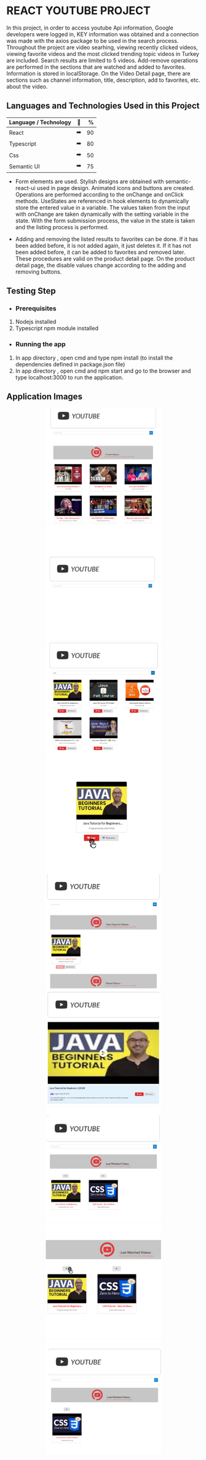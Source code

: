 # REACT YOUTUBE PROJECT

In this project, in order to access youtube Api information, Google developers were logged in, KEY information was obtained and a connection was made with the axios package to be used in the search process. Throughout the project are video searhing, viewing recently clicked videos, viewing favorite videos and the most clicked trending topic videos in Turkey are included. Search results are limited to 5 videos. Add-remove operations are performed in the sections that are watched and added to favorites. Information is stored in localStorage. On the Video Detail page, there are sections such as channel information, title, description, add to favorites, etc. about the video.

## Languages and Technologies Used in this Project

<div align="center">
  
| Language / Technology  | :mag_right:  | % |
| :------------ |:---------------:| -----:|
| React      | :arrow_right: | 90 |
| Typescript      | :arrow_right:       |   80 |
| Css | :arrow_right:        |    50 |
| Semantic UI | :arrow_right:        |    75 |
</div>


* Form elements are used. Stylish designs are obtained with semantic-react-ui used in page design. Animated icons and buttons are created. Operations are performed according to the onChange and onClick methods. UseStates are referenced in hook elements to dynamically store the entered value in a variable. The values taken from the input with onChange are taken dynamically with the setting variable in the state. With the form submission process, the value in the state is taken and the listing process is performed.

* Adding and removing the listed results to favorites can be done. If it has been added before, it is not added again, it just deletes it. If it has not been added before, it can be added to favorites and removed later. These procedures are valid on the product detail page. On the product detail page, the disable values change according to the adding and removing buttons.

## Testing Step

- ### Prerequisites
1. Nodejs installed
2. Typescript npm module installed

- ### Running the app
1. In app directory , open cmd and type npm install (to install the dependencies defined in package.json file)
2. In app directory , open cmd and npm start and go to the browser and type localhost:3000 to run the application.

## Application Images
<p align="center">
  
  <a href="https://github.com/gulsen28/React-Youtube-Project/blob/main/images/youtube1.jpg" target="_blank">
  <img src="https://github.com/gulsen28/React-Youtube-Project/blob/main/images/youtube1.jpg" width="300" style="max-width:100%;">
  </a>
  <a href="https://github.com/gulsen28/React-Youtube-Project/blob/main/images/youtube2.jpg" target="_blank">
  <img src="https://github.com/gulsen28/React-Youtube-Project/blob/main/images/youtube2.jpg" width="300" style="max-width:100%;">
  </a>
  <a href="https://github.com/gulsen28/React-Youtube-Project/blob/main/images/youtube3.jpg" target="_blank">
  <img src="https://github.com/gulsen28/React-Youtube-Project/blob/main/images/youtube3.jpg" width="300" style="max-width:100%;">
  </a>
  <a href="https://github.com/gulsen28/React-Youtube-Project/blob/main/images/youtube4.jpg" target="_blank">
  <img src="https://github.com/gulsen28/React-Youtube-Project/blob/main/images/youtube4.jpg" width="300" style="max-width:100%;">
  </a>
  <a href="https://github.com/gulsen28/React-Youtube-Project/blob/main/images/youtube5.jpg" target="_blank">
  <img src="https://github.com/gulsen28/React-Youtube-Project/blob/main/images/youtube5.jpg" width="300" style="max-width:100%;">
  </a>
  <a href="https://github.com/gulsen28/React-Youtube-Project/blob/main/images/youtube6.jpg" target="_blank">
  <img src="https://github.com/gulsen28/React-Youtube-Project/blob/main/images/youtube6.jpg" width="300" style="max-width:100%;">
  </a>
  <a href="https://github.com/gulsen28/React-Youtube-Project/blob/main/images/youtube7.jpg" target="_blank">
  <img src="https://github.com/gulsen28/React-Youtube-Project/blob/main/images/youtube7.jpg" width="300" style="max-width:100%;">
  </a>
  <a href="https://github.com/gulsen28/React-Youtube-Project/blob/main/images/youtube8.jpg" target="_blank">
  <img src="https://github.com/gulsen28/React-Youtube-Project/blob/main/images/youtube8.jpg" width="300" style="max-width:100%;">
  </a>
  <a href="https://github.com/gulsen28/React-Youtube-Project/blob/main/images/youtube9.jpg" target="_blank">
  <img src="https://github.com/gulsen28/React-Youtube-Project/blob/main/images/youtube9.jpg" width="300" style="max-width:100%;">
  </a>
</p
